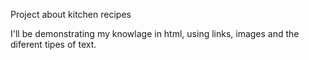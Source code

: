 Project about kitchen recipes

I'll be demonstrating my knowlage in html, using links, images and the diferent tipes of text.

